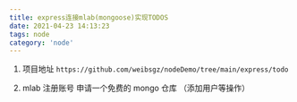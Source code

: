 ```yaml
---
title: express连接mlab(mongoose)实现TODOS
date: 2021-04-23 14:13:23
tags: node
category: 'node'
---
```


1. 项目地址
   `https://github.com/weibsgz/nodeDemo/tree/main/express/todo`

2. mlab 注册账号 申请一个免费的 mongo 仓库 （添加用户等操作）
